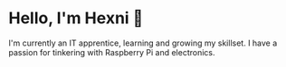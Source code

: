# Hello, I'm Hexni 👋

I'm currently an IT apprentice, learning and growing my skillset. 
I have a passion for tinkering with Raspberry Pi and electronics.


<!---
hexni/hexni is a ✨ special ✨ repository because its `README.md` (this file) appears on your GitHub profile.
You can click the Preview link to take a look at your changes.
--->
